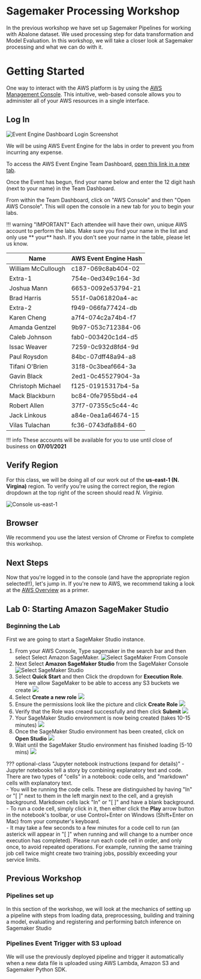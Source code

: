 # Sagemaker Processing Workshop

In the previous workshop we have set up Sagemaker Pipelines for working with Abalone dataset. We used processing step for data transformation and Model Evaluation. In this workshop, we will take a closer look at Sagemaker processing and what we can do with it. 

# Getting Started

One way to interact with the AWS platform is by using the [AWS Management Console](https://aws.amazon.com/console/). This intuitive, web-based console allows you to administer all of your AWS resources in a single interface.

## Log In

![Event Engine Dashboard Login Screenshot](img/ee-dashboard-login.jpg)

We will be using AWS Event Engine for the labs in order to prevent you from incurring any expense.

To access the AWS Event Engine Team Dashboard, [open this link in a new tab](https://dashboard.eventengine.run/).

Once the Event has begun, find your name below and enter the 12 digit hash (next to your name) in the Team Dashboard.

From within the Team Dashboard, click on "AWS Console" and then "Open AWS Console". This will open the console in a new tab for you to begin your labs.


!!! warning "IMPORTANT"
    Each attendee will have their own, unique AWS account to perform the labs. Make sure you find your name in the list and only use ** your** hash.  If you don't see your name in the table, please let us know.


| Name              | AWS Event Engine Hash |
| ----------------- | ---------------------- |
| William McCullough| c187-069c8ab404-02 |
| Extra-1| 754e-0ed349c164-3d |
| Joshua Mann| 6653-0092e53794-21 |
| Brad Harris| 551f-0a061820a4-ac |
| Extra-2| f949-066fa77424-db |
| Karen Cheng| a7f4-074c2a74b4-f7 |
| Amanda Gentzel| 9b97-053c712384-06 |
| Caleb Johnson| fab0-003420c1d4-d5 |
| Issac Weaver| 7259-0c932d8fd4-9d |
| Paul Roysdon| 84bc-07dff48a94-a8 |
| Tifani O'Brien| 31f8-0c3beaf664-3a |
| Gavin Black| 2ed1-0c45527904-3a |
| Christoph Michael| f125-01915317b4-5a |
| Mack Blackburn| bc84-0fe7955bd4-e4 |
| Robert Allen| 37f7-07355c5c44-4c |
| Jack Linkous| a84e-0ea1a64674-15 |
| Vilas Tulachan| fc36-0743dfa884-60 |

!!! info
    These accounts will be available for you to use until close of business on **07/01/2021**

## Verify Region

For this class, we will be doing all of our work out of the **us-east-1 (N. Virgina)** region. To verify you're using the correct region, the region dropdown at the top right of the screen should read _N. Virginia_.

![Console us-east-1](img/region-selection.png)

## Browser

We recommend you use the latest version of Chrome or Firefox to complete this workshop.

## Next Steps

Now that you're logged in to the console (and have the appropriate region selected!!), let's jump in. If you're new to AWS, we recommend taking a look at the [AWS Overview](overview.md) as a primer.




## Lab 0: Starting Amazon SageMaker Studio

<!--
<img align="left" src="img/eyecatch_sagemaker.png"></br></br>
-->

### Beginning the Lab

First we are going to start a SageMaker Studio instance. 

1. From your AWS Console, Type sagemaker in the search bar and then select Select Amazon SageMaker.
![Select SageMaker From Console](img/01-select-sm-console.png)
2. Next Select **Amazon SageMaker Studio** from the SageMaker Console
![Select SageMaker Studio](img/02-select-smstudio.png)
3. Select **Quick Start** and then Click the dropdown for **Execution Role**. Here we allow SageMaker to be able to access any S3 buckets we create 
![](img/03-smstudio-quickstart.png)
4. Select **Create a new role**
![](img/04-smstudio-iam-newrole.png)
5. Ensure the permissions look like the picture and click **Create Role**
![](img/05-smstudio-create-iam-role.png)
6. Verify that the Role was creaed successfully and then click **Submit**
![](img/06-smstudio-create-role-success.png)
7. Your SageMaker Studio environment is now being created (takes 10-15 minutes)
![](img/07-smstudio-create-pending.png)
8. Once the SageMaker Studio environment has been created, click on **Open Studio**
![](img/09-sm-open-studio.png)
9. Wait until the SageMaker Studio environment has finished loading (5-10 mins)
![](img/10-smstudio-loading.png)

??? optional-class "Jupyter notebook instructions (expand for details)"
	- Jupyter notebooks tell a story by combining explanatory text and code. There are two types of "cells" in a notebook:  code cells, and "markdown" cells with explanatory text.  
	- You will be running the code cells.  These are distinguished by having "In" or "[ ]" next to them in the left margin next to the cell, and a greyish background.  Markdown cells lack "In" or "[ ]" and have a blank background.
	- To run a code cell, simply click in it, then either click the **Play** arrow button in the notebook's toolbar, or use Control+Enter on Windows (Shift+Enter on Mac) from your computer's keyboard.  
	- It may take a few seconds to a few minutes for a code cell to run (an asterick will appear in "[ ]" when running and will change to a number once execution has completed).  Please run each code cell in order, and only once, to avoid repeated operations.  For example, running the same training job cell twice might create two training jobs, possibly exceeding your service limits.


## Previous Workshop 


### Pipelines set up
In this section of the workshop, we will look at the mechanics of setting up a pipeline with steps from loading data, preprocessing, building and training a model, evaluating and registering and performing batch inference on Sagemaker Studio


### Pipelines Event Trigger with S3 upload

We will use the previously deployed pipeline and trigger it automatically when a new data file is uploaded using AWS Lambda, Amazon S3 and Sagemaker Python SDK.
